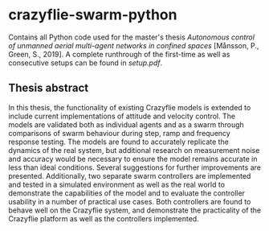 # crazyflie-swarm-python
Contains all Python code used for the master's thesis *Autonomous control of unmanned aerial multi-agent networks in confined spaces* [Månsson, P., Green, S., 2019]. A complete runthrough of the first-time as well as consecutive setups can be found in *setup.pdf*.
## Thesis abstract
In this thesis, the functionality of existing Crazyflie models is extended to include current implementations of attitude and velocity control. The models are validated both as individual agents and as a swarm through comparisons of swarm behaviour during step, ramp and frequency response testing. The models are found to accurately replicate the dynamics of the real system, but additional research on measurement noise and accuracy would be necessary to ensure the model remains accurate in less than ideal conditions. Several suggestions for further improvements are presented. Additionally, two separate swarm controllers are implemented and tested in a simulated environment as well as the real world to demonstrate the capabilities of the model and to evaluate the controller usability in a number of practical use cases. Both controllers are found to behave well on the Crazyflie system, and demonstrate the practicality of the Crazyflie platform as well as the controllers implemented.
